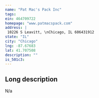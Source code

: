 ```yaml
---
name: "Pat Mac's Pack Inc"
tags:
ein: 464709722
homepage: "www.patmacspack.com"
address: |
 10226 S Leavitt, \nChicago, IL 606431912
state: "IL"
city: "Chicago"
lng: -87.67683
lat: 41.707508
description: ""
is_501c3: 
---
```


## Long description

N/a

